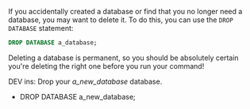 If you accidentally created a database or find that you no longer need a database, you may want to delete it. To do this, you can use the `DROP DATABASE` statement: 

```SQL
DROP DATABASE a_database;
```

Deleting a database is permanent, so you should be absolutely certain you're deleting the right one before you run your command!

DEV ins: Drop your *a_new_database* database.

- DROP DATABASE a_new_database;